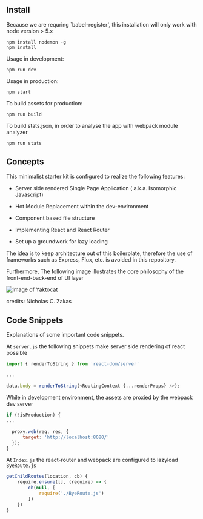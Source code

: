 ## Install

Because we are requring `babel-register', this installation will only work with node version > 5.x

```
npm install nodemon -g
npm install
```

Usage in development:
```
npm run dev
```
Usage in production:
```
npm start
```
To build assets for production:
```
npm run build
```
To build stats.json, in order to analyse the app with webpack module analyzer
```
npm run stats
```

## Concepts

This minimalist starter kit is configured to realize the following features:
	
   * Server side rendered Single Page Application ( a.k.a. Isomorphic Javascript)
 
   * Hot Module Replacement within the dev-environment

   * Component based file structure

   * Implementing React and React Router

   * Set up a groundwork for lazy loading

The idea is to keep architecture out of this boilerplate, therefore the use of frameworks such as Express, Flux, etc. is avoided in this repository. 

Furthermore, The following image illustrates the core philosophy of the front-end-back-end of UI layer


![Image of Yaktocat](https://www.nczonline.net/images/wp-content/uploads/2013/10/nodejs2.png)
 

credits: Nicholas C. Zakas 

## Code Snippets

Explanations of some important code snippets.

At `server.js` the following snippets make server side rendering of react possible 

``` javascript
import { renderToString } from 'react-dom/server'

...

data.body = renderToString(<RoutingContext {...renderProps} />);

```

While in development environment, the assets are proxied by the webpack dev server
``` javascript
if (!isProduction) {
...

  proxy.web(req, res, {
      target: 'http://localhost:8080/'
  });
}

```

At `Index.js` the react-router and webpack are configured to lazyload `ByeRoute.js`

``` javascript
getChildRoutes(location, cb) {
	require.ensure([], (require) => {
		cb(null, [ 
			require('./ByeRoute.js') 
		])
	})
}

```
